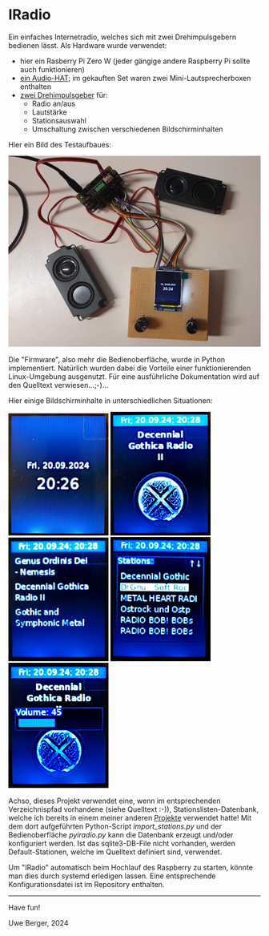 # IRadio

Ein einfaches Internetradio, welches sich mit zwei Drehimpulsgebern bedienen lässt. Als Hardware wurde verwendet:

* hier ein Rasberry Pi Zero W (jeder gängige andere Raspberry Pi sollte auch funktionieren)
* [ein Audio-HAT](https://www.waveshare.com/wiki/WM8960_Audio_HAT); im gekauften Set waren zwei Mini-Lautsprecherboxen enthalten
* [zwei Drehimpulsgeber](https://cdn.shopify.com/s/files/1/1509/1638/files/Drehimpulsgeber_Modul_Datenblatt.pdf?349756184529908641) für:
    * Radio an/aus
    * Lautstärke
    * Stationsauswahl
    * Umschaltung zwischen verschiedenen Bildschirminhalten


Hier ein Bild des Testaufbaues:

<img src="pictures/testaufbau.png" width="1000"/>


Die "Firmware", also mehr die Bedienoberfläche, wurde in Python implementiert. Natürlich wurden dabei die Vorteile einer funktionierenden Linux-Umgebung ausgenutzt. Für eine ausführliche Dokumentation wird auf den Quelltext verwiesen...;-)...

Hier einige Bildschirminhalte in unterschiedlichen Situationen:

<img src="pictures/off-bildschirm.png" width="200"/>
<img src="pictures/stations-logo.png" width="200"/>
<img src="pictures/song-infos.png" width="200"/>
<img src="pictures/station-list.png" width="200"/>
<img src="pictures/volume.png" width="200"/>

Achso, dieses Projekt verwendet eine, wenn im entsprechenden Verzeichnispfad vorhandene (siehe Quelltext :-)), Stationslisten-Datenbank, welche ich bereits in einem meiner anderen [Projekte](https://github.com/boerge42/pyIRadio) verwendet hatte! Mit dem dort aufgeführten Python-Script *import_stations.py* und der Bedienoberfläche *pyiradio.py* kann die Datenbank erzeugt und/oder konfiguriert werden. Ist das sqlite3-DB-File nicht vorhanden, werden Default-Stationen, welche im Quelltext definiert sind, verwendet.

Um "IRadio" automatisch beim Hochlauf des Raspberry zu starten, könnte man dies durch systemd erledigen lassen. Eine entsprechende Konfigurationsdatei ist im Repository enthalten.




-----
Have fun!

Uwe Berger, 2024










